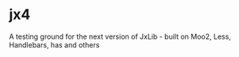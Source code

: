 jx4
===

A testing ground for the next version of JxLib - built on Moo2, Less, Handlebars, has and others